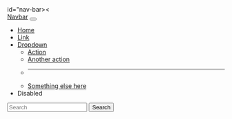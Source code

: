 <html>
  <head>
<title>Kavs Trading</title>
<link rel="stylesheet" href="style.css">
<link rel="stylesheet"<script src="https://code.jquery.com/jquery-3.2.1.slim.min.js"></script>
<link rel="stylesheet" https://cdn.jsdelivr.net/npm/@fortawesome/fontawesome-free@5.15.4/css/fontawesome.min.css
<script src="https://cdnjs.cloudflare.com/ajax/libs/popper.js/1.12.9/umd/popper.min.js" ></script>
<script src="https://maxcdn.bootstrapcdn.com/bootstrap/4.0.0/js/bootstrap.min.js" ></script>

  </head>
  <body>
  <!-----NavigationBar---->
  <section> id="nav-bar><
  <nav class="navbar navbar-expand-lg navbar-light bg-light">
  <div class="container-fluid">
    <a class="navbar-brand" href="#">Navbar</a>
    <button class="navbar-toggler" type="button" data-bs-toggle="collapse" data-bs-target="#navbarSupportedContent" aria-controls="navbarSupportedContent" aria-expanded="false" aria-label="Toggle navigation">
      <span class="navbar-toggler-icon"></span>
    </button>
    <div class="collapse navbar-collapse" id="navbarSupportedContent">
      <ul class="navbar-nav me-auto mb-2 mb-lg-0">
        <li class="nav-item">
          <a class="nav-link active" aria-current="page" href="#">Home</a>
        </li>
        <li class="nav-item">
          <a class="nav-link" href="#">Link</a>
        </li>
        <li class="nav-item dropdown">
          <a class="nav-link dropdown-toggle" href="#" id="navbarDropdown" role="button" data-bs-toggle="dropdown" aria-expanded="false">
            Dropdown
          </a>
          <ul class="dropdown-menu" aria-labelledby="navbarDropdown">
            <li><a class="dropdown-item" href="#">Action</a></li>
            <li><a class="dropdown-item" href="#">Another action</a></li>
            <li><hr class="dropdown-divider"></li>
            <li><a class="dropdown-item" href="#">Something else here</a></li>
          </ul>
        </li>
        <li class="nav-item">
          <a class="nav-link disabled">Disabled</a>
        </li>
      </ul>
      <form class="d-flex">
        <input class="form-control me-2" type="search" placeholder="Search" aria-label="Search">
        <button class="btn btn-outline-success" type="submit">Search</button>
      </form>
    </div>
  </div>
</nav>
  <section>
  </body>
</html>
